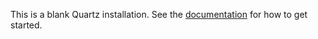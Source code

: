 


This is a blank Quartz installation.
See the [documentation](https://quartz.jzhao.xyz) for how to get started.
